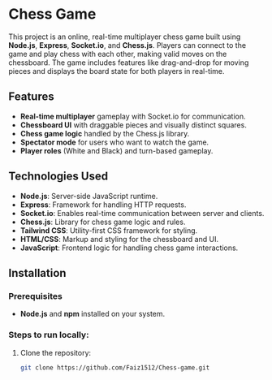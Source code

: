 # Chess Game

This project is an online, real-time multiplayer chess game built using **Node.js**, **Express**, **Socket.io**, and **Chess.js**. Players can connect to the game and play chess with each other, making valid moves on the chessboard. The game includes features like drag-and-drop for moving pieces and displays the board state for both players in real-time.

## Features

- **Real-time multiplayer** gameplay with Socket.io for communication.
- **Chessboard UI** with draggable pieces and visually distinct squares.
- **Chess game logic** handled by the Chess.js library.
- **Spectator mode** for users who want to watch the game.
- **Player roles** (White and Black) and turn-based gameplay.

## Technologies Used

- **Node.js**: Server-side JavaScript runtime.
- **Express**: Framework for handling HTTP requests.
- **Socket.io**: Enables real-time communication between server and clients.
- **Chess.js**: Library for chess game logic and rules.
- **Tailwind CSS**: Utility-first CSS framework for styling.
- **HTML/CSS**: Markup and styling for the chessboard and UI.
- **JavaScript**: Frontend logic for handling chess game interactions.

## Installation

### Prerequisites

- **Node.js** and **npm** installed on your system.

### Steps to run locally:

1. Clone the repository:

   ```bash
   git clone https://github.com/Faiz1512/Chess-game.git

